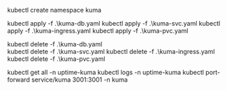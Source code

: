 kubectl create namespace kuma

kubectl apply -f .\kuma-db.yaml 
kubectl apply -f .\kuma-svc.yaml 
kubectl apply -f .\kuma-ingress.yaml 
kubectl apply -f .\kuma-pvc.yaml 

kubectl delete -f .\kuma-db.yaml  
kubectl delete -f .\kuma-svc.yaml 
kubectl delete -f .\kuma-ingress.yaml 
kubectl delete -f .\kuma-pvc.yaml 

kubectl get all -n uptime-kuma
kubectl logs <pod-name> -n uptime-kuma
kubectl port-forward service/kuma 3001:3001 -n kuma
